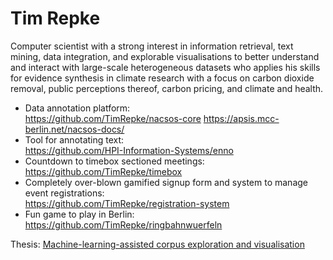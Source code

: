 # Tim Repke
Computer scientist with a strong interest in information retrieval, text mining, data integration, and explorable visualisations to better understand and interact with large-scale heterogeneous datasets who applies his skills for evidence synthesis in climate research with a focus on carbon dioxide removal, public perceptions thereof, carbon pricing, and climate and health. 

* Data annotation platform:    
  https://github.com/TimRepke/nacsos-core
  https://apsis.mcc-berlin.net/nacsos-docs/
* Tool for annotating text:    
  https://github.com/HPI-Information-Systems/enno
* Countdown to timebox sectioned meetings:     
  https://github.com/TimRepke/timebox
* Completely over-blown gamified signup form and system to manage event registrations:     
  https://github.com/TimRepke/registration-system
* Fun game to play in Berlin:     
  https://github.com/TimRepke/ringbahnwuerfeln

 
Thesis: [Machine-learning-assisted corpus exploration and visualisation](https://publishup.uni-potsdam.de/frontdoor/index/index/docId/56263)
